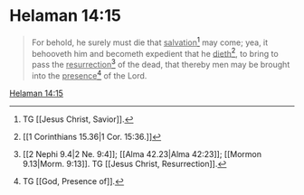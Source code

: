 # Helaman 14:15

> For behold, he surely must die that <u>salvation</u>[^a] may come; yea, it behooveth him and becometh expedient that he <u>dieth</u>[^b], to bring to pass the <u>resurrection</u>[^c] of the dead, that thereby men may be brought into the <u>presence</u>[^d] of the Lord.

[Helaman 14:15](https://www.churchofjesuschrist.org/study/scriptures/bofm/hel/14?lang=eng&id=p15#p15)


[^a]: TG [[Jesus Christ, Savior]].
[^b]: [[1 Corinthians 15.36|1 Cor. 15:36.]]
[^c]: [[2 Nephi 9.4|2 Ne. 9:4]]; [[Alma 42.23|Alma 42:23]]; [[Mormon 9.13|Morm. 9:13]]. TG [[Jesus Christ, Resurrection]].
[^d]: TG [[God, Presence of]].
